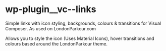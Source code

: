 # wp-plugin__vc--links
Simple links with icon styling, backgrounds, colours &amp; transitions for Visual Composer. As used on LondonParkour.com

Allows you to style the icon (Uses Material Icons), hover transitions and colours based around the LondonParkour theme.

